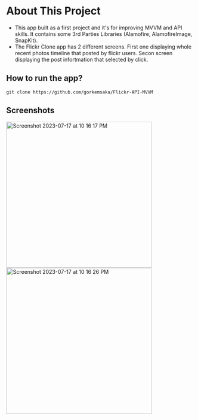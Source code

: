 
# About This Project
- This app built as a first project and it's for improving MVVM and API skills. It contains some 3rd Parties Libraries (Alamofire, AlamofireImage, SnapKit). 
- The Flickr Clone app has 2 different screens. First one displaying whole recent photos timeline that posted by flickr users. Secon screen displaying the post infortmation that selected by click.




## How to run the app?

```
git clone https://github.com/gorkemsaka/Flickr-API-MVVM
```



## Screenshots

<img width="390" alt="Screenshot 2023-07-17 at 10 16 17 PM" src="https://github.com/gorkemsaka/Flickr-API-MVVM/assets/83422730/f999fbc7-8826-4b63-9320-7435be2e58fa">

<img width="390" alt="Screenshot 2023-07-17 at 10 16 26 PM" src="https://github.com/gorkemsaka/Flickr-API-MVVM/assets/83422730/d6b5f528-bb2c-46a6-ab95-75cded2107a5">

